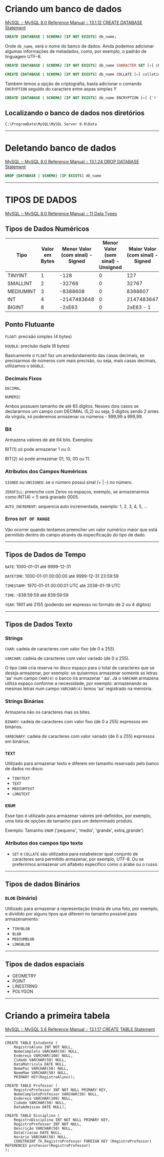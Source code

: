 # Criando um banco de dados

[MySQL :: MySQL 8.0 Reference Manual :: 13.1.12 CREATE DATABASE Statement](https://dev.mysql.com/doc/refman/8.0/en/create-database.html)

```sql
CREATE {DATABASE | SCHEMA} [IF NOT EXISTS] db_name;
```

Onde `db_name`, será o nome do banco de dados. Ainda podemos adicionar algumas informações de metadados, como, por exemplo, o padrão de linguagem UTF-8.

```sql
CREATE {DATABASE | SCHEMA} [IF NOT EXISTS] db_name CHARACTER SET [=] charset_name;
```

```sql
CREATE {DATABASE | SCHEMA} [IF NOT EXISTS] db_name COLLATE [=] collation_name;
```

Também temos a opção de criptografia, basta adicionar o comando `ENCRYPTION` seguido do caractere entre aspas simples Y

```sql
CREATE {DATABASE | SCHEMA} [IF NOT EXISTS] db_name ENCRYPTION [=] {'Y' | 'N'}
```

## Localizando o banco de dados nos diretórios

`C:\ProgramData\MySQL\MySQL Server 8.0\Data`

---

# Deletando banco de dados

[MySQL :: MySQL 8.0 Reference Manual :: 13.1.24 DROP DATABASE Statement](https://dev.mysql.com/doc/refman/8.0/en/drop-database.html)

```sql
DROP {DATABASE | SCHEMA} [IF EXISTS] db_name
```

---

# TIPOS DE DADOS

[MySQL :: MySQL 8.0 Reference Manual :: 11 Data Types](https://dev.mysql.com/doc/refman/8.0/en/data-types.html)

## Tipos de Dados Numéricos

| Tipo | Valor em Bytes | Menor Valor (com sinal) - Signed | Menor Valor (sem sinal) - Unsigned | Maior Valor (com sinal) - Signed | Maior Valor (com sinal) - Unsigned |
| --- | --- | --- | --- | --- | --- |
| TINYINT | 1 | -128 | 0 | 127 | 255 |
| SMALLINT | 2 | -32768 | 0 | 32767 | 65535 |
| MEDIUMINT | 3 | -8388608 | 0 | 8388607 | 16777215 |
| INT | 4 | -2147483648 | 0 | 2147483647 | 4294967295 |
| BIGINT | 8 | -2xE63 | 0 | 2xE63 - 1 | 2xE64 - 1 |

## Ponto Flutuante

`FLOAT`: precisão simples (4 bytes)

`DOUBLE`: precisão dupla (8 bytes)

Basicamente o `FLOAT` faz um arredondamento das casas decimais, se precisarmos de números com mais precisão, ou seja, mais casas decimais, utilizamos o `DOUBLE`.

### Decimais Fixos

`DECIMAL`

`NUMERIC`

Ambos possuem tamanho de até 65 dígitos. Nesses dois casos se declararmos um campo com DECIMAL (5,2) ou seja, 5 dígitos sendo 2 antes da vírgula, só poderemos armazenar os números - 999,99 a 999,99. 

### Bit

Armazena valores de até 64 bits. Exemplos:

BIT(1) só pode armazenar 1 ou 0.

BIT(2) só pode armazenar 01, 10, 00 ou 11.

### Atributos dos Campos Numéricos

`SIGNED` ou `UNSIGNED`: se o número possuí sinal (+ | -) no número.

`ZEROFILL`: preenche com Zeros os espaços, exemplo, se armazenarmos como INT(4) = 5 será gravado 0005.

`AUTO_INCREMENT`: sequencia auto incrementada, exemplo: 1, 2, 3, 4, 5, ...

### Erros `OUT OF RANGE`

Vão ocorrer quando tentamos preencher um valor numérico maior que está permitido dentro do campo através da especificação do tipo de dado. 

---

## Tipos de Dados de Tempo

`DATE`: 1000-01-01 até 9999-12-31

`DATETIME`: 1000-01-01 00:00:00 até 9999-12-31 23:59:59

`TIMESTAMP`: 1970-01-01 00:00:01 UTC até 2038-01-19 UTC

`TIME`: -838:59:59 até 839:59:59

`YEAR`: 1901 até 2155 (podendo ser expresso no formato de 2 ou 4 dígitos)

---

## Tipos de Dados Texto

### Strings

`CHAR`: cadeia de caracteres com valor fixo (de 0 a 255).

`VARCHAR`: cadeia de caracteres com valor variado (de 0 a 255).

O tipo `CHAR` cria reserva no disco espaço para o total de caracteres que se deseja armazenar, por exemplo: se quisermos armazenar somente as letras 'aa' num campo `CHAR(4)` o banco irá armazenar '  aa'. Já o `VARCHAR` armazena utiliza espaço conforme a necessidade, por exemplo: armazenando as mesmas letras num campo `VARCHAR(4)` temos 'aa' registrado na memória.  

### Strings Binárias

Armazena não os caracteres mas os bites.

`BINARY`: cadeia de caracteres com valor fixo (de 0 a 255) expressos em binários.

`VARBINARY`: cadeia de caracteres com valor variado (de 0 a 255) expressos em binários.

### `TEXT`

Utilizado para armazenar texto e diferem em tamanho reservado pelo banco de dados no disco:

- `TINYTEXT`
- `TEXT`
- `MEDIUMTEXT`
- `LONGTEXT`

### `ENUM`

Esse tipo é utilizado para armazenar valores pré-definidos, por exemplo, uma lista de opções de tamanho para um determinado produto.

Exemplo: Tamanho `ENUM` ('pequeno', 'medio', 'grande', extra_grande')

### Atributos dos campos tipo texto

- `SET` e `COLLATE` são utilizados para estabelecer qual conjunto de caracteres será permitido armazenar, por exemplo, UTF-8. Ou se preferirmos armazenar um alfabeto específico como o árabe ou o russo.

---

## Tipos de dados Binários

### `BLOB` (binário)

Utilizado para armazenar a representação binária de uma foto, por exemplo, e dividido por alguns tipos que diferem no tamanho possível para armazenamento:

- `TINYBLOB`
- `BLOB`
- `MEDIUMBLOB`
- `LONGBLOB`

---

## Tipos de dados espaciais

- GEOMETRY
- POINT
- LINESTRING
- POLYGON

---

# Criando a primeira tabela

[MySQL :: MySQL 5.6 Reference Manual :: 13.1.17 CREATE TABLE Statement](https://dev.mysql.com/doc/refman/5.6/en/create-table.html)

---

```MySQL
CREATE TABLE Estudante (
    RegistroAluno INT NOT NULL,
    NomeCompleto VARCHAR(50) NULL,
    Endereço VARCHAR(100) NULL,
    Cidade VARCHAR(50) NULL,
    DataMatricula DATE NULL,
    NomePai VARCHAR(50) NULL,
    NomeMae VARCHAR(50) NULL,
    PRIMARY KEY(RegistroAluno));

CREATE TABLE Professor (
    RegistroProfessor INT NOT NULL PRIMARY KEY,
    NomeCompletoProfessor VARCHAR(50) NULL,
    Endereço VARCHAR(100) NULL,
    Cidade VARCHAR(50) NULL,
    DataAdmissao DATE NULL);

CREATE TABLE Disciplina (
    RegistroDisciplina INT NOT NULL PRIMARY KEY,
    RegistroProfessor INT NOT NULL,
    Descrição VARCHAR(50) NULL,
    DataCriacao DATE NULL,
    Horário VARCHAR(50) NULL,
    CONSTRAINT fk_RegistroProfessor FOREIGN KEY (RegistroProfessor) REFERENCES professor(RegistroProfessor)
);
```


